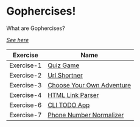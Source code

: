 # Gophercises!

What are Gophercises?

[_See here_](https://gophercises.com/)

| Exercise   | Name                               |
| ---------- | ---------------------------------- |
| Exercise-1 | [Quiz Game](/quiz-application)     |
| Exercise-2 | [Url Shortner](/urlshort)          |
| Exercise-3 | [Choose Your Own Adventure](/cyoa) |
| Exercise-4 | [HTML Link Parser](/link) |
| Exercise-6 | [CLI TODO App](/task) |
| Exercise-7 | [Phone Number Normalizer](/phone) |
